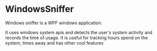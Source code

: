 WindowsSniffer
==============

Windows sniffer is a WPF windows application. 

It uses windows system apis and detects the user's system activity and records the time of usage. 
It is useful for tracking hours spend on the system, times away and has other cool features
